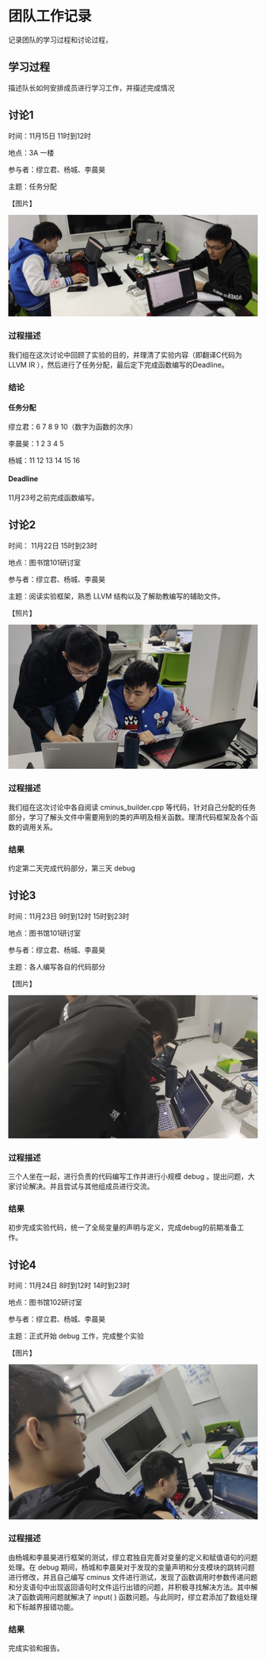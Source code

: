 # 团队工作记录

记录团队的学习过程和讨论过程，

## 学习过程

描述队长如何安排成员进行学习工作，并描述完成情况

## 讨论1

时间：11月15日 11时到12时

地点：3A 一楼

参与者：缪立君、杨城、李晨昊

主题：任务分配

【图片】

![1](./picture/image-1.png)

### 过程描述

我们组在这次讨论中回顾了实验的目的，并理清了实验内容（即翻译C代码为 LLVM IR ），然后进行了任务分配，最后定下完成函数编写的Deadline。


### 结论

#### 任务分配

缪立君：6 7 8 9 10（数字为函数的次序）

李晨昊：1 2 3 4 5

杨城：11 12 13 14 15 16

#### Deadline

11月23号之前完成函数编写。

## 讨论2

时间： 11月22日 15时到23时

地点：图书馆101研讨室

参与者：缪立君、杨城、李晨昊

主题：阅读实验框架，熟悉 LLVM 结构以及了解助教编写的辅助文件。

【照片】

<img src="./picture/image-2.png" alt="1" style="zoom: 80%;" />

### 过程描述

我们组在这次讨论中各自阅读 cminus_builder.cpp 等代码，针对自己分配的任务部分，学习了解头文件中需要用到的类的声明及相关函数。理清代码框架及各个函数的调用关系。

### 结果

约定第二天完成代码部分，第三天 debug

## 讨论3

时间：11月23日 9时到12时	15时到23时

地点：图书馆101研讨室

参与者：缪立君、杨城、李晨昊

主题：各人编写各自的代码部分

【图片】

<img src="./picture/image-3.png" alt="1" style="zoom: 67%;" />

### 过程描述

三个人坐在一起，进行负责的代码编写工作并进行小规模 debug 。提出问题，大家讨论解决。并且尝试与其他组成员进行交流。

### 结果

初步完成实验代码，统一了全局变量的声明与定义，完成debug的前期准备工作。

## 讨论4

时间：11月24日 8时到12时	14时到23时

地点：图书馆102研讨室

参与者：缪立君、杨城、李晨昊

主题：正式开始 debug 工作，完成整个实验

【图片】

<img src="./picture/image-4.png" alt="1" style="zoom:50%;" />

### 过程描述

由杨城和李晨昊进行框架的测试，缪立君独自完善对变量的定义和赋值语句的问题处理。在 debug 期间，杨城和李晨昊对于发现的变量声明和分支模块的跳转问题进行修改，并且自己编写 cminus 文件进行测试，发现了函数调用时参数传递问题和分支语句中出现返回语句时文件运行出错的问题，并积极寻找解决方法。其中解决了函数调用问题就解决了 input( ) 函数问题。与此同时，缪立君添加了数组处理和下标越界报错功能。

### 结果

完成实验和报告。
